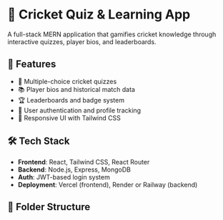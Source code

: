 # 🏏 Cricket Quiz & Learning App

A full-stack MERN application that gamifies cricket knowledge through interactive quizzes, player bios, and leaderboards.

## 🚀 Features

- 🧠 Multiple-choice cricket quizzes
- 📚 Player bios and historical match data
- 🏆 Leaderboards and badge system
- 🔐 User authentication and profile tracking
- 🎨 Responsive UI with Tailwind CSS

## 🛠️ Tech Stack

- **Frontend**: React, Tailwind CSS, React Router
- **Backend**: Node.js, Express, MongoDB
- **Auth**: JWT-based login system
- **Deployment**: Vercel (frontend), Render or Railway (backend)

## 📁 Folder Structure

